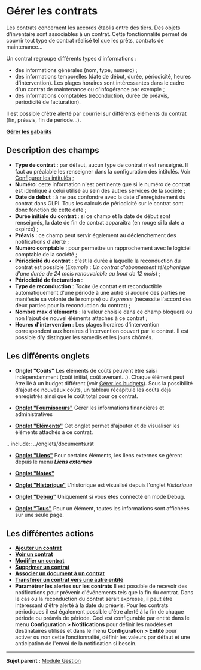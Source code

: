 Gérer les contrats
==================

Les contrats concernent les accords établis entre des tiers. Des objets d'inventaire sont associables à un contrat. Cette fonctionnalité permet de couvrir tout type de contrat réalisé tel que les prêts, contrats de maintenance...

Un contrat regroupe différents types d'informations :

-   des informations générales (nom, type, numéro) ;
-   des informations temporelles (date de début, durée, périodicité, heures d'intervention). Les plages horaires sont intéressantes dans le cadre d'un contrat de maintenance ou d'infogérance par exemple ;
-   des informations comptables (reconduction, durée de préavis, périodicité de facturation).

Il est possible d'être alerté par courriel sur différents éléments du contrat (fin, préavis, fin de période...).

**[Gérer les gabarits](Les_différentes_actions/Gérer_les_gabarits.md)**

Description des champs
----------------------
-   **Type de contrat** : par défaut, aucun type de contrat n'est renseigné. Il faut au préalable les renseigner dans la configuration des intitulés. Voir [Configurer les intitulés](08_Module_Configuration/02_Intitulés/01_Intitulés.md "Les intitulés se configurent depuis le menu Configuration > Intitulés") ;
-   **Numéro**: cette information n'est pertinente que si le numéro de contrat est identique à celui utilisé au sein des autres services de la société ;
-   **Date de début** : à ne pas confondre avec la date d'enregistrement du contrat dans GLPI. Tous les calculs de périodicité sur le contrat sont donc fonction de cette date ;
-   **Durée initiale du contrat** : si ce champ et la date de début sont renseignés, la date de fin de contrat apparaitra (en rouge si la date a expirée) ;
-   **Préavis** : ce champ peut servir également au déclenchement des notifications d'alerte ;
-   **Numéro comptable** : pour permettre un rapprochement avec le logiciel comptable de la société ;
-   **Périodicité du contrat** : c'est la durée à laquelle la reconduction du contrat est possible (*Exemple : Un contrat d'abonnement téléphonique d'une durée de 24 mois renouvelable au bout de 12 mois*) ;
-   **Périodicité de facturation** :
-   **Type de reconduction** : *Tacite* (le contrat est reconductible automatiquement d'une période à une autre si aucune des parties ne manifeste sa volonté de le rompre) ou *Expresse* (nécessite l'accord des deux parties pour la reconduction du contrat) ;
-   **Nombre max d'éléments** : la valeur choisie dans ce champ bloquera ou non l'ajout de nouvel éléments attachés à ce contrat ;
-   **Heures d'intervention** : Les plages horaires d'intervention correspondent aux horaires d'intervention couvert par le contrat. Il est possible d'y distinguer les samedis et les jours chômés.

Les différents onglets
----------------------
-   **Onglet "Coûts"**
    Les éléments de coûts peuvent être saisi indépendamment (coût initial, coût avenant...).
    Chaque élément peut être lié à un budget différent (voir [Gérer les budgets](05_Module_Gestion/02_Budgets.md "Les budgets sont gérés depuis le menu Gestion > Budgets")).
    Sous la possibilité d'ajout de nouveaux coûts, un tableau récapitule les coûts déja enregistrés ainsi que le coût total pour ce contrat.

-   **[Onglet "Fournisseurs"](Les_différents_onglets/Onglet_Fournisseurs.md)**
    Gérer les informations financières et administratives

-   **[Onglet "Eléments"](Les_différents_onglets/Onglet_Eléments.md)**
    Cet onglet permet d'ajouter et de visualiser les éléments attachés à ce contrat.

.. include:: ../onglets/documents.rst

-   **[Onglet "Liens"](Les_différents_onglets/Onglet_Liens.md)**
     Pour certains éléments, les liens externes se gèrent depuis le menu ***Liens externes***

-   **[Onglet "Notes"](Les_différents_onglets/Onglet_Notes.md)**

-   **[Onglet "Historique"](Les_différents_onglets/Onglet_Historique.md)**
     L'historique est visualisé depuis l'onglet *Historique*

-   **[Onglet "Debug"](Les_différents_onglets/Onglet_Debug.md)**
    Uniquement si vous êtes connecté en mode Debug.

-   **[Onglet "Tous"](Les_différents_onglets/Onglet_Tous.md)**
     Pour un élément, toutes les informations sont affichées sur une seule page.


Les différentes actions
-----------------------
-   **[Ajouter un contrat](Les_différentes_actions/Créer_un_nouvel_objet.md)**
-   **[Voir un contrat](Les_différentes_actions/Visualiser_un_objet.md)**
-   **[Modifier un contrat](Les_différentes_actions/Modifier_un_objet.md)**
-   **[Supprimer un contrat](Les_différentes_actions/Supprimer_un_objet.md)**
-   **[Associer un document à un contrat](Les_différentes_actions/Lier_un_document_à_un_objet.md)**
-   **[Transférer un contrat vers une autre entité](Les_différentes_actions/Transférer_un_objet.md)**
-   **Paramétrer les alertes sur les contrats**
    Il est possible de recevoir des notifications pour prévenir d'événements tels que la fin du contrat.
    Dans le cas ou la reconduction du contrat serait expresse, il peut être intéressant d'être alerté à la date du préavis. Pour les contrats périodiques il est également possible d'être alerté à la
    fin de chaque période ou préavis de période.
    Ceci est configurable par entité dans le menu **Configuration > Notifications** pour définir les modèles et destinataires utilisés et dans le menu **Configuration > Entité** pour activer ou non cette fonctionnalité, définir les valeurs par défaut et une anticipation de l'envoi de la notification si besoin.

--------
**Sujet parent :** [Module Gestion](05_Module_Gestion/01_Module_Gestion.md "Le module Gestion permet aux utilisateurs de gérer les contacts, les fournisseurs, les budgets, les contrats et les documents")
